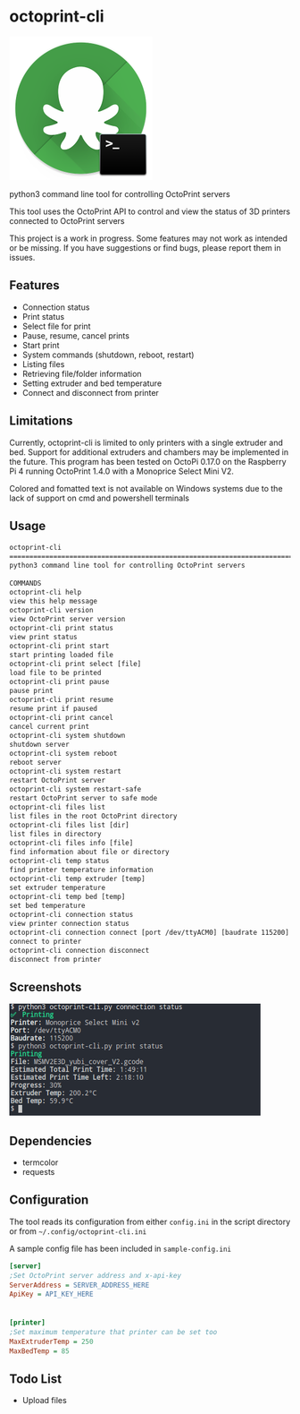 # octoprint-cli

![icon](icon/icon.png)

python3 command line tool for controlling OctoPrint servers

This tool uses the OctoPrint API to control and view the status of 3D printers connected to OctoPrint servers

This project is a work in progress. Some features may not work as intended or be missing. If you have suggestions or find bugs, please report them in issues.

## Features

* Connection status
* Print status
* Select file for print
* Pause, resume, cancel prints
* Start print
* System commands (shutdown, reboot, restart)
* Listing files
* Retrieving file/folder information
* Setting extruder and bed temperature
* Connect and disconnect from printer

## Limitations

Currently, octoprint-cli is limited to only printers with a single extruder and bed. Support for additional extruders and chambers may be implemented in the future. This program has been tested on OctoPi 0.17.0 on the Raspberry Pi 4 running OctoPrint 1.4.0 with a Monoprice Select Mini V2.

Colored and fomatted text is not available on Windows systems due to the lack of support on cmd and powershell terminals

## Usage

```
octoprint-cli
========================================================================================================================
python3 command line tool for controlling OctoPrint servers

COMMANDS
octoprint-cli help                                                           view this help message
octoprint-cli version                                                        view OctoPrint server version
octoprint-cli print status                                                   view print status
octoprint-cli print start                                                    start printing loaded file
octoprint-cli print select [file]                                            load file to be printed
octoprint-cli print pause                                                    pause print
octoprint-cli print resume                                                   resume print if paused
octoprint-cli print cancel                                                   cancel current print
octoprint-cli system shutdown                                                shutdown server
octoprint-cli system reboot                                                  reboot server
octoprint-cli system restart                                                 restart OctoPrint server
octoprint-cli system restart-safe                                            restart OctoPrint server to safe mode
octoprint-cli files list                                                     list files in the root OctoPrint directory
octoprint-cli files list [dir]                                               list files in directory
octoprint-cli files info [file]                                              find information about file or directory
octoprint-cli temp status                                                    find printer temperature information
octoprint-cli temp extruder [temp]                                           set extruder temperature
octoprint-cli temp bed [temp]                                                set bed temperature
octoprint-cli connection status                                              view printer connection status
octoprint-cli connection connect [port /dev/ttyACM0] [baudrate 115200]       connect to printer
octoprint-cli connection disconnect                                          disconnect from printer
```

## Screenshots

![status commands](screenshots/print-status.png)

## Dependencies

* termcolor
* requests

## Configuration

The tool reads its configuration from either `config.ini` in the script directory or from `~/.config/octoprint-cli.ini`

A sample config file has been included in `sample-config.ini`

```ini
[server]
;Set OctoPrint server address and x-api-key
ServerAddress = SERVER_ADDRESS_HERE
ApiKey = API_KEY_HERE


[printer]
;Set maximum temperature that printer can be set too
MaxExtruderTemp = 250
MaxBedTemp = 85
```

## Todo List

* Upload files
